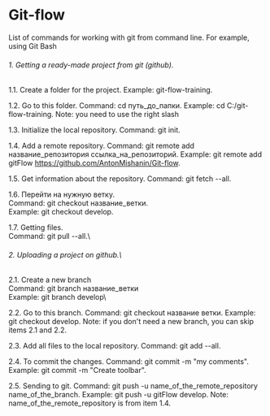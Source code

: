 # Git-flow
List of commands for working with git from command line.
For example, using Git Bash

###### 1. Getting a ready-made project from git (github).

1.1. Create a folder for the project.
Example: git-flow-training.

1.2. Go to this folder.
Command: cd путь_до_папки.
Example: cd C:/git-flow-training.
Note: you need to use the right slash

1.3. Initialize the local repository.
Command: git init.

1.4. Add a remote repository.
Command: git remote add название_репозитория ссылка_на_репозиторий.
Example: git remote add gitFlow https://github.com/AntonMishanin/Git-flow.

1.5. Get information about the repository.
Command: git fetch --all.

1.6. Перейти на нужную ветку.<br />
Command: git checkout название_ветки.<br />
Example: git checkout develop.<br />

1.7. Getting files.\
Command: git pull --all.\

###### 2. Uploading a project on github.\

2.1. Create a new branch\
Command: git branch название_ветки\
Example: git branch develop\

2.2. Go to this branch.
Command: git checkout название ветки.
Example: git checkout develop.
Note: if you don't need a new branch, you can skip items 2.1 and 2.2.

2.3. Add all files to the local repository.
Command: git add --all.

2.4. To commit the changes.
Command: git commit -m "my comments".
Example: git commit -m "Create toolbar".

2.5. Sending to git.
Command: git push -u name_of_the_remote_repository name_of_the_branch.
Example: git push -u gitFlow develop.
Note: name_of_the_remote_repository is from item 1.4.

